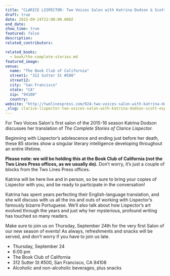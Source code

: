```yaml
---
title: "CLARICE LISPECTOR: Two Voices Salon with Katrina Dodson & Scott Esposito"
draft: true
date: 2015-09-24T22:00:00.000Z
end_date:
show_time: true
featured: false
description:
related_contributors:

related_books:
  - book/the-complete-stories.md
featured_image: 
venue:
  name: "The Book Club of California"
  street1: "312 Sutter St #500"
  street12:
  city: "San Francisco"
  state: "CA"
  zip: "94108"
  country:
website: "http://twolinespress.com/924-two-voices-salon-with-katrina-dodson-on-clarice-lispector/"
_slug: clarice-lispector-two-voices-salon-with-katrina-dodson-scott-esposito
---
```


For Two Voices Salon's first salon of the 2015-16 season Katrina Dodson discusses her translation of _The Complete Stories of Clarice Lispector._

Beginning with Lispector’s adolescence and ending just before her death, these 85 stories show a singular literary intelligence developing throughout an entire lifetime.

**Please note: we will be holding this at the Book Club of California (not the Two Lines Press offices, as we usually do).** Don’t worry, it’s just a couple of blocks from the Two Lines Press offices.

Katrina will be here live and in person, so be sure to bring your copies of Lispector with you, and be ready to participate in the conversation!

Katrina has spent years perfecting their English-language translation, and she will discuss with us all the ins and outs of working with Lispector’s famously bizarre Portuguese. We’ll also talk about how Lispector’s art evolved through the years and just why her mysterious, profound writing has touched so many readers.

Make sure to join us on Thursday, September 24th for the very first Salon of our new season of events! As always, refreshments and snacks will be served, and don’t worry if you have to join us late.

*   Thursday, September 24
*   6:00 pm
*   The Book Club of California
*   312 Sutter St #500, San Francisco, CA 94108
*   Alcoholic and non-alcoholic beverages, plus snacks

